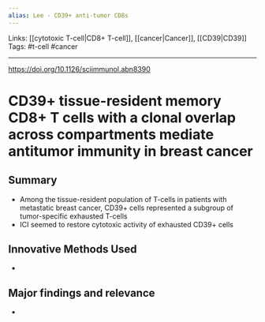 ```yaml
---
alias: Lee - CD39+ anti-tumor CD8s
---
```


Links: [[cytotoxic T-cell|CD8+ T-cell]], [[cancer|Cancer]], [[CD39|CD39]]
Tags: #t-cell #cancer

---

https://doi.org/10.1126/sciimmunol.abn8390

# CD39+ tissue-resident memory CD8+ T cells with a clonal overlap across compartments mediate antitumor immunity in breast cancer

## Summary
- Among the tissue-resident population of T-cells in patients with metastatic breast cancer, CD39+ cells represented a subgroup of tumor-specific exhausted T-cells
- ICI seemed to restore cytotoxic activity of exhausted CD39+ cells

## Innovative Methods Used
- 

## Major findings and relevance
- 
